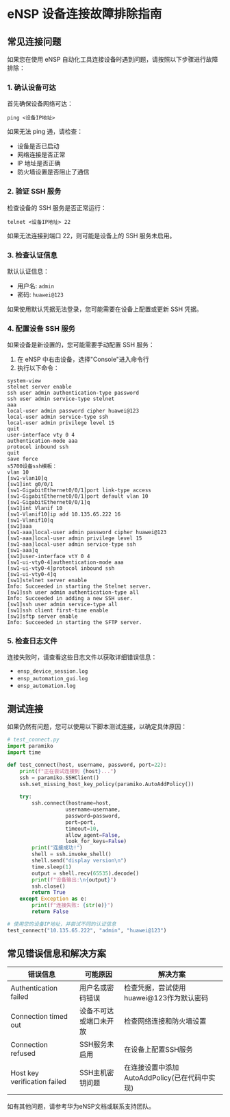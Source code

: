 # eNSP 设备连接故障排除指南

## 常见连接问题

如果您在使用 eNSP 自动化工具连接设备时遇到问题，请按照以下步骤进行故障排除：

### 1. 确认设备可达

首先确保设备网络可达：

```
ping <设备IP地址>
```

如果无法 ping 通，请检查：
- 设备是否已启动
- 网络连接是否正常
- IP 地址是否正确
- 防火墙设置是否阻止了通信

### 2. 验证 SSH 服务

检查设备的 SSH 服务是否正常运行：

```
telnet <设备IP地址> 22
```

如果无法连接到端口 22，则可能是设备上的 SSH 服务未启用。

### 3. 检查认证信息

默认认证信息：
- 用户名: `admin`
- 密码: `huawei@123`

如果使用默认凭据无法登录，您可能需要在设备上配置或更新 SSH 凭据。

### 4. 配置设备 SSH 服务

如果设备是新设置的，您可能需要手动配置 SSH 服务：

1. 在 eNSP 中右击设备，选择"Console"进入命令行
2. 执行以下命令：

```
system-view
stelnet server enable
ssh user admin authentication-type password
ssh user admin service-type stelnet
aaa
local-user admin password cipher huawei@123
local-user admin service-type ssh
local-user admin privilege level 15
quit
user-interface vty 0 4
authentication-mode aaa
protocol inbound ssh
quit
save force
s5700设备ssh模板：
vlan 10
[sw1-vlan10]q
[sw1]int g0/0/1	
[sw1-GigabitEthernet0/0/1]port link-type access 
[sw1-GigabitEthernet0/0/1]port default vlan 10
[sw1-GigabitEthernet0/0/1]q
[sw1]int Vlanif 10
[sw1-Vlanif10]ip add 10.135.65.222 16
[sw1-Vlanif10]q
[sw1]aaa
[sw1-aaa]local-user admin password cipher huawei@123
[sw1-aaa]local-user admin privilege level 15
[sw1-aaa]local-user admin service-type ssh
[sw1-aaa]q
[sw1]user-interface vtY 0 4
[sw1-ui-vty0-4]authentication-mode aaa	
[sw1-ui-vty0-4]protocol inbound ssh
[sw1-ui-vty0-4]q
[sw1]stelnet server enable 
Info: Succeeded in starting the Stelnet server.	
[sw1]ssh user admin authentication-type all
Info: Succeeded in adding a new SSH user.
[sw1]ssh user admin service-type all	
[sw1]ssh client first-time enable 	
[sw1]sftp server enable 
Info: Succeeded in starting the SFTP server.
```

### 5. 检查日志文件

连接失败时，请查看这些日志文件以获取详细错误信息：
- `ensp_device_session.log`
- `ensp_automation_gui.log`
- `ensp_automation.log`

## 测试连接

如果仍然有问题，您可以使用以下脚本测试连接，以确定具体原因：

```python
# test_connect.py
import paramiko
import time

def test_connect(host, username, password, port=22):
    print(f"正在尝试连接到 {host}...")
    ssh = paramiko.SSHClient()
    ssh.set_missing_host_key_policy(paramiko.AutoAddPolicy())
    
    try:
        ssh.connect(hostname=host, 
                   username=username, 
                   password=password, 
                   port=port,
                   timeout=10,
                   allow_agent=False,
                   look_for_keys=False)
        print("连接成功!")
        shell = ssh.invoke_shell()
        shell.send("display version\n")
        time.sleep(1)
        output = shell.recv(65535).decode()
        print(f"设备输出:\n{output}")
        ssh.close()
        return True
    except Exception as e:
        print(f"连接失败: {str(e)}")
        return False

# 使用您的设备IP地址，并尝试不同的认证信息
test_connect("10.135.65.222", "admin", "huawei@123")
```

## 常见错误信息和解决方案

| 错误信息 | 可能原因 | 解决方案 |
|---------|---------|---------|
| Authentication failed | 用户名或密码错误 | 检查凭据，尝试使用huawei@123作为默认密码 |
| Connection timed out | 设备不可达或端口未开放 | 检查网络连接和防火墙设置 |
| Connection refused | SSH服务未启用 | 在设备上配置SSH服务 |
| Host key verification failed | SSH主机密钥问题 | 在连接设置中添加AutoAddPolicy(已在代码中实现) |

如有其他问题，请参考华为eNSP文档或联系支持团队。 